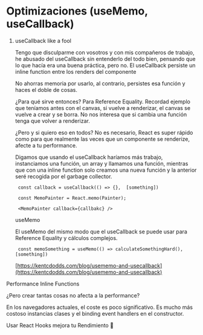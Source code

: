 # Optimizaciones (useMemo, useCallback)

1. useCallback like a fool

    Tengo que disculparme con vosotros y con mis compañeros de trabajo, he abusado del useCallback sin entenderlo del todo bien, pensando que lo que hacía era una buena práctica, pero no. El useCallback persiste un inline function entre los renders del componente

    No ahorras memoria por usarlo, al contrario, persistes esa función y haces el doble de cosas.

    ¿Para qué sirve entonces? Para Reference Equality. Recordad ejemplo que teníamos antes con el canvas, si vuelve a renderizar, el canvas se vuelve a crear y se borra. No nos interesa que si cambia una función tenga que volver a renderizar.

    ¿Pero y si quiero eso en todos? No es necesario, React es super rápido como para que realmente las veces que un componente se renderize, afecte a tu performance.

    Digamos que usando el useCallback haríamos más trabajo, instanciamos una función, un array y llamamos una función, mientras que con una inline function solo creamos una nueva función y la anterior seré recogida por el garbage collector.

        const callback = useCallback(() => {},  [something])
        
        const MemoPainter = React.memo(Painter);
        
        <MemoPainter callback={callbakc} />

    useMemo

    El useMemo del mismo modo que el useCallback se puede usar para  Reference Equality y cálculos complejos.

        const memoSomething = useMemo(() => calculateSomethingHard(), [something])

    [https://kentcdodds.com/blog/usememo-and-usecallback](https://kentcdodds.com/blog/usememo-and-usecallback)

Performance Inline Functions

¿Pero crear tantas cosas no afecta a la performance?

En los navegadores actuales, el coste es poco significativo. Es mucho más costoso instancias clases y el binding event handlers en el constructor.

[](https://reactjs.org/docs/hooks-faq.html#are-hooks-slow-because-of-creating-functions-in-render)

Usar React Hooks mejora tu Rendimiento 😬